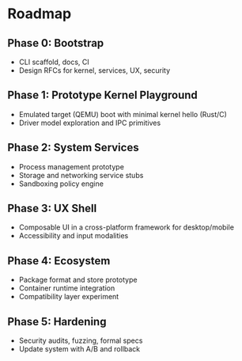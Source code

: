 # Roadmap

## Phase 0: Bootstrap
- CLI scaffold, docs, CI
- Design RFCs for kernel, services, UX, security

## Phase 1: Prototype Kernel Playground
- Emulated target (QEMU) boot with minimal kernel hello (Rust/C)
- Driver model exploration and IPC primitives

## Phase 2: System Services
- Process management prototype
- Storage and networking service stubs
- Sandboxing policy engine

## Phase 3: UX Shell
- Composable UI in a cross-platform framework for desktop/mobile
- Accessibility and input modalities

## Phase 4: Ecosystem
- Package format and store prototype
- Container runtime integration
- Compatibility layer experiment

## Phase 5: Hardening
- Security audits, fuzzing, formal specs
- Update system with A/B and rollback